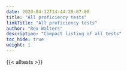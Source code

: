 ```yaml
---
date: 2020-04-12T14:44:28-07:00
title: "All proficiency tests"
linkTitle: "All proficiency tests"
author: "Rex Walters"
description: "Compact listing of all tests"
toc_hide: true
weight: 1
---
```

{{< alltests >}}
